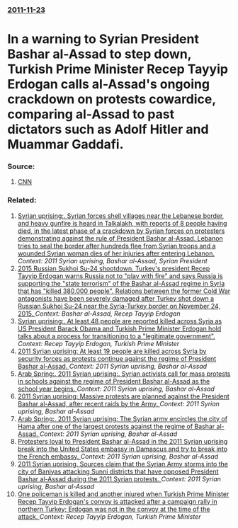 ### [2011-11-23](/news/2011/11/23/index.md)

# In a warning to Syrian President Bashar al-Assad to step down, Turkish Prime Minister Recep Tayyip Erdogan calls al-Assad's ongoing crackdown on protests cowardice, comparing al-Assad to past dictators such as Adolf Hitler and Muammar Gaddafi. 




### Source:

1. [CNN](http://edition.cnn.com/2011/11/22/world/meast/syria-unrest/index.html?hpt=hp_t2)

### Related:

1. [Syrian uprising:. Syrian forces shell villages near the Lebanese border, and heavy gunfire is heard in Talkalakh, with reports of 8 people having died, in the latest phase of a crackdown by Syrian forces on protesters demonstrating against the rule of President Bashar al-Assad. Lebanon tries to seal the border after hundreds flee from Syrian troops and a wounded Syrian woman dies of her injuries after entering Lebanon. ](/news/2011/05/15/syrian-uprising-syrian-forces-shell-villages-near-the-lebanese-border-and-heavy-gunfire-is-heard-in-talkalakh-with-reports-of-8-people-h.md) _Context: 2011 Syrian uprising, Bashar al-Assad, Syrian President_
2. [2015 Russian Sukhoi Su-24 shootdown. Turkey's president Recep Tayyip Erdogan warns Russia not to "play with fire" and says Russia is supporting the "state terrorism" of the Bashar al-Assad regime in Syria that has "killed 380,000 people". Relations between the former Cold War antagonists have been severely damaged after Turkey shot down a Russian Sukhoi Su-24 near the Syria-Turkey border on November 24, 2015. ](/news/2015/11/27/2015-russian-sukhoi-su-24-shootdown-turkey-s-president-recep-tayyip-erdoaan-warns-russia-not-to-play-with-fire-and-says-russia-is-suppor.md) _Context: Bashar al-Assad, Recep Tayyip Erdogan_
3. [Syrian uprising:. At least 48 people are reported killed across Syria as US President Barack Obama and Turkish Prime Minister Erdogan hold talks about a process for transitioning to a "legitimate government". ](/news/2012/03/25/syrian-uprising-at-least-48-people-are-reported-killed-across-syria-as-us-president-barack-obama-and-turkish-prime-minister-erdoaan-hold.md) _Context: Recep Tayyip Erdogan, Turkish Prime Minister_
4. [2011 Syrian uprising: At least 19 people are killed across Syria by security forces as protests continue against the regime of President Bashar al-Assad. ](/news/2011/11/19/2011-syrian-uprising-at-least-19-people-are-killed-across-syria-by-security-forces-as-protests-continue-against-the-regime-of-president-bas.md) _Context: 2011 Syrian uprising, Bashar al-Assad_
5. [Arab Spring:. 2011 Syrian uprising:. Syrian activists call for mass protests in schools against the regime of President Bashar al-Assad as the school year begins. ](/news/2011/09/18/arab-spring-2011-syrian-uprising-syrian-activists-call-for-mass-protests-in-schools-against-the-regime-of-president-bashar-al-assad-as-t.md) _Context: 2011 Syrian uprising, Bashar al-Assad_
6. [2011 Syrian uprising: Massive protests are planned against the President Bashar al-Assad, after recent raids by the Army. ](/news/2011/08/12/2011-syrian-uprising-massive-protests-are-planned-against-the-president-bashar-al-assad-after-recent-raids-by-the-army.md) _Context: 2011 Syrian uprising, Bashar al-Assad_
7. [Arab Spring:. 2011 Syrian uprising: The Syrian army encircles the city of Hama after one of the largest protests against the regime of Bashar al-Assad. ](/news/2011/07/3/arab-spring-2011-syrian-uprising-the-syrian-army-encircles-the-city-of-hama-after-one-of-the-largest-protests-against-the-regime-of-basha.md) _Context: 2011 Syrian uprising, Bashar al-Assad_
8. [Protesters loyal to President Bashar al-Assad in the 2011 Syrian uprising break into the United States embassy in Damascus and try to break into the French embassy. ](/news/2011/07/11/protesters-loyal-to-president-bashar-al-assad-in-the-2011-syrian-uprising-break-into-the-united-states-embassy-in-damascus-and-try-to-break.md) _Context: 2011 Syrian uprising, Bashar al-Assad_
9. [2011 Syrian uprising. Sources claim that the Syrian Army storms into the city of Baniyas attacking Sunni districts that have opposed President Bashar al-Assad during the 2011 Syrian protests. ](/news/2011/05/7/2011-syrian-uprising-sources-claim-that-the-syrian-army-storms-into-the-city-of-baniyas-attacking-sunni-districts-that-have-opposed-preside.md) _Context: 2011 Syrian uprising, Bashar al-Assad_
10. [One policeman is killed and another injured when Turkish Prime Minister Recep Tayyip Erdogan's convoy is attacked after a campaign rally in northern Turkey; Erdogan was not in the convoy at the time of the attack. ](/news/2011/05/4/one-policeman-is-killed-and-another-injured-when-turkish-prime-minister-recep-tayyip-erdoaan-s-convoy-is-attacked-after-a-campaign-rally-in.md) _Context: Recep Tayyip Erdogan, Turkish Prime Minister_
